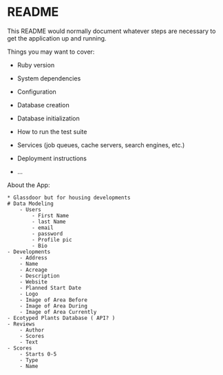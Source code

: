 # README

This README would normally document whatever steps are necessary to get the
application up and running.

Things you may want to cover:

* Ruby version

* System dependencies

* Configuration

* Database creation

* Database initialization

* How to run the test suite

* Services (job queues, cache servers, search engines, etc.)

* Deployment instructions

* ...


About the App:


    * Glassdoor but for housing developments
    # Data Modeling 
        - Users
            - First Name
            - last Name
            - email
            - password
            - Profile pic
            - Bio
    - Developments
        - Address
        - Name
        - Acreage
        - Description
        - Website
        - Planned Start Date
        - Logo
        - Image of Area Before
        - Image of Area During
        - Image of Area Currently
    - Ecotyped Plants Database ( API? )
    - Reviews
        - Author
        - Scores
        - Text
    - Scores
        - Starts 0-5
        - Type
        - Name
        